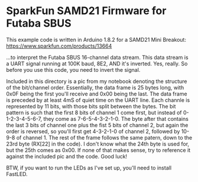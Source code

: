 SparkFun SAMD21 Firmware for Futaba SBUS
===============================================================================

This example code is written in Arduino 1.8.2 for a SAMD21 Mini Breakout:
https://www.sparkfun.com/products/13664

...to interpret the Futaba SBUS 16-channel data stream. This data stream is
a UART signal running at 100K baud, 8E2, AND it's inverted. Yes, really. So
before you use this code, you need to invert the signal.

Included in this directory is a pic from my notebook denoting the structure of
the bit/channel order. Essentially, the data frame is 25 bytes long, with 0x0F
being the first you'll receive and 0x00 being the last. The data frame is
preceded by at least 4mS of quiet time on the UART line. Each channle is
represented by 11 bits, with those bits split between the bytes. The bit
pattern is such that the first 8 bits of channel 1 come first, but instead of
0-1-2-3-4-5-6-7, they come as 7-6-5-4-3-2-1-0. The byte after that contains the
last 3 bits of channel one plus the fist 5 bits of channel 2, but again the
order is reversed, so you'll first get 4-3-2-1-0 of channel 2, followed by
10-9-8 of channel 1. The rest of the frame follows the same patern, down to the
23rd byte (RX[22] in the code). I don't know what the 24th byte is used for,
but the 25th comes as 0x00. If none of that makes sense, try to reference it
against the included pic and the code. Good luck!

BTW, if you want to run the LEDs as I've set up, you'll need to install
FastLED.
